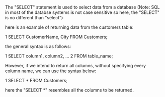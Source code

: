 The "SELECT" statement is used to select data from a database (Note: SQL in most of the databse 
systems is not case sensitive so here, the "SELECT" is no different than "select")

here is an example of returning data from the customers table:

1  SELECT CustomerName, City FROM Customers;

the general syntax is as follows:

1  SELECT column1, column2, ...
2  FROM table_name;

However, if we intend to return all columns, without specifying every column name, we can use the 
syntax below:

1  SELECT * FROM Customers;


here the "SELECT *" resembles all the columns to be returned.
